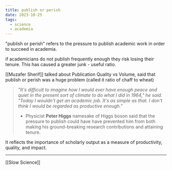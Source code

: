 ```yaml
---
title: publish or perish
date: 2023-10-25
tags:
  - science
  - academia
---
```

"publish or perish" refers to the pressure to publish academic work in order to succeed in academia.

if academicians do not publish frequently enough they risk losing their tenure. This has 
caused a greater junk - useful ratio. 

[[Muzafer Sherif]] talked about Publication Quality vs Volume, said that publish or perish was a huge problem (called it ratio of chaff to wheat)

>*"It's difficult to imagine how I would ever have enough peace and quiet in the present sort of climate to do what I did in 1964," he said. "Today I wouldn't get an academic job. It's as simple as that. I don't think I would be regarded as productive enough."*
> - Physicist **Peter Higgs**
>   namesake of Higgs boson said that the pressure to publish could have have prevented him from both making his ground-breaking research contributions and attaining tenure. 

It reflects the importance of scholarly output as a measure of productivity, quality, and impact.

--- 
[[Slow Science]]
